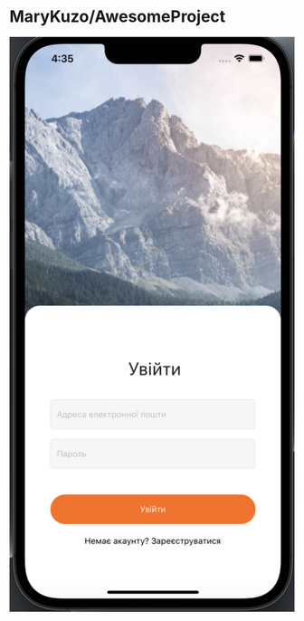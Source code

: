 # MaryKuzo/AwesomeProject

![Login](https://github.com/MaryKuzo/AwesomeProject/raw/hw2/assets/Login.png)
